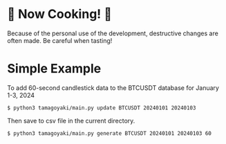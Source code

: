 # 🚧 Now Cooking! 🚧
Because of the personal use of the development, destructive changes are often made. Be careful when tasting!

# Simple Example

To add 60-second candlestick data to the BTCUSDT database for January 1-3, 2024
```
$ python3 tamagoyaki/main.py update BTCUSDT 20240101 20240103
```

Then save to csv file in the current directory.
```
$ python3 tamagoyaki/main.py generate BTCUSDT 20240101 20240103 60
``` 